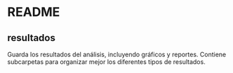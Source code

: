# README
## resultados

Guarda los resultados del análisis, incluyendo gráficos y reportes. Contiene subcarpetas para organizar mejor los diferentes tipos de resultados.

